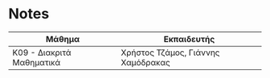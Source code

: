 # Notes

| Μάθημα                    | Εκπαιδευτής                        |
| ------------------------- | ---------------------------------- |
| Κ09 - Διακριτά Μαθηματικά | Χρήστος Τζάμος, Γιάννης Χαμόδρακας |
